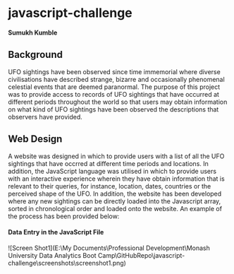# javascript-challenge

**Sumukh Kumble**

## Background

UFO sightings have been observed since time immemorial where diverse civilisations have described strange, bizarre and occasionally phenomenal celestial events that are deemed paranormal. The purpose of this project was to provide access to records of UFO sightings that have occurred at different periods throughout the world so that users may obtain information on what kind of UFO sightings have been observed the descriptions that observers have provided. 

## Web Design

A website was designed in which to provide users with a list of all the UFO sightings that have occrred at different time periods and locations. In addition, the JavaScript language was utilised in which to provide users with an interactive experience wherein they have obtain information that is relevant to their queries, for instance, location, dates, countries or the perceived shape of the UFO. In addition, the website has been developed where any new sightings can be directly loaded into the Javascript array, sorted in chronological order and loaded onto the website. An example of the process has been provided below:

#### Data Entry in the JavaScript File

![Screen Shot1](E:\My Documents\Professional Development\Monash University Data Analytics Boot Camp\GitHubRepo\javascript-challenge\screenshots\screenshot1.png)

